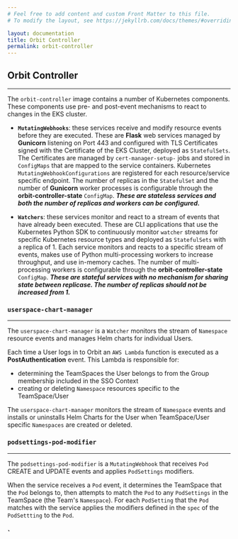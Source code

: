 ```yaml
---
# Feel free to add content and custom Front Matter to this file.
# To modify the layout, see https://jekyllrb.com/docs/themes/#overriding-theme-defaults

layout: documentation
title: Orbit Controller
permalink: orbit-controller
---
```

## Orbit Controller

---
The `orbit-controller` image contains a number of Kubernetes components. These components use pre- and post-event mechanisms to react to changes in the EKS cluster.

- __`MutatingWebhooks`__: these services receive and modify resource events before they are executed. These are __Flask__ web services managed by __Gunicorn__ listening on Port 443 and configured with TLS Certificates signed with the Certificate of the EKS Cluster, deployed as `StatefulSets`. The Certificates are managed by `cert-manager-setup-` jobs and stored in `ConfigMaps` that are mapped to the service containers. Kubernetes `MutatingWebhookConfigurations` are registered for each resource/service specific endpoint. The number of replicas in the `StatefulSet` and the number of __Gunicorn__ worker processes is configurable through the __orbit-controller-state__ `ConfigMap`. __*These are stateless services and both the number of replicas and workers can be configured.*__

- __`Watchers`__: these services monitor and react to a stream of events that have already been executed. These are CLI applications that use the Kubernetes Python SDK to continuously monitor `watcher` streams for specific Kubernetes resource types and deployed as `StatefulSets` with a replica of 1. Each service monitors and reacts to a specific stream of events, makes use of Python multi-processing workers to increase throughput, and use in-memory caches. The number of multi-processing workers is configurable through the __orbit-controller-state__ `ConfigMap`. __*These are stateful services with no mechanism for sharing state between replicase. The number of replicas should not be increased from 1.*__

### `userspace-chart-manager`

---
The `userspace-chart-manager` is a `Watcher` monitors the stream of `Namespace` resource events and manages Helm charts for individual Users.

Each time a User logs in to Orbit an `AWS Lambda` function is executed as a __PostAuthentication__ event. This Lambda is responsible for:

- determining the TeamSpaces the User belongs to from the Group membership included in the SSO Context
- creating or deleting `Namespace` resources specific to the TeamSpace/User

The `userspace-chart-manager` monitors the stream of `Namespace` events and installs or uninstalls Helm Charts for the User when TeamSpace/User specific `Namespaces` are created or deleted.

### `podsettings-pod-modifier`

---
The `podsettings-pod-modifier` is a `MutatingWebhook` that receives `Pod` CREATE and UPDATE events and applies `PodSettings` modifiers.

When the service receives a `Pod` event, it determines the TeamSpace that the `Pod` belongs to, then attempts to match the `Pod` to any `PodSettings` in the TeamSpace (the Team's `Namespace`). For each `PodSetting` that the `Pod` matches with the service applies the modifiers defined in the `spec` of the `PodSettting` to the `Pod`.

### `